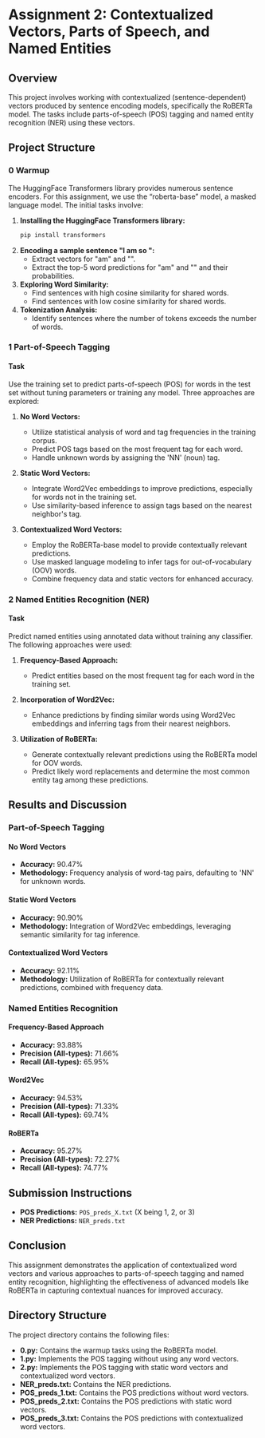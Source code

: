 # Assignment 2: Contextualized Vectors, Parts of Speech, and Named Entities

## Overview
This project involves working with contextualized (sentence-dependent) vectors produced by sentence encoding models, specifically the RoBERTa model. The tasks include parts-of-speech (POS) tagging and named entity recognition (NER) using these vectors.

## Project Structure

### 0 Warmup
The HuggingFace Transformers library provides numerous sentence encoders. For this assignment, we use the “roberta-base” model, a masked language model. The initial tasks involve:

1. **Installing the HuggingFace Transformers library:**
   ```sh
   pip install transformers
   ```
2. **Encoding a sample sentence "I am so <mask>":**
   - Extract vectors for "am" and "<mask>".
   - Extract the top-5 word predictions for "am" and "<mask>" and their probabilities.
3. **Exploring Word Similarity:**
   - Find sentences with high cosine similarity for shared words.
   - Find sentences with low cosine similarity for shared words.
4. **Tokenization Analysis:**
   - Identify sentences where the number of tokens exceeds the number of words.

### 1 Part-of-Speech Tagging

#### Task
Use the training set to predict parts-of-speech (POS) for words in the test set without tuning parameters or training any model. Three approaches are explored:

1. **No Word Vectors:**
   - Utilize statistical analysis of word and tag frequencies in the training corpus.
   - Predict POS tags based on the most frequent tag for each word.
   - Handle unknown words by assigning the 'NN' (noun) tag.

2. **Static Word Vectors:**
   - Integrate Word2Vec embeddings to improve predictions, especially for words not in the training set.
   - Use similarity-based inference to assign tags based on the nearest neighbor's tag.

3. **Contextualized Word Vectors:**
   - Employ the RoBERTa-base model to provide contextually relevant predictions.
   - Use masked language modeling to infer tags for out-of-vocabulary (OOV) words.
   - Combine frequency data and static vectors for enhanced accuracy.

### 2 Named Entities Recognition (NER)

#### Task
Predict named entities using annotated data without training any classifier. The following approaches were used:

1. **Frequency-Based Approach:**
   - Predict entities based on the most frequent tag for each word in the training set.

2. **Incorporation of Word2Vec:**
   - Enhance predictions by finding similar words using Word2Vec embeddings and inferring tags from their nearest neighbors.

3. **Utilization of RoBERTa:**
   - Generate contextually relevant predictions using the RoBERTa model for OOV words.
   - Predict likely word replacements and determine the most common entity tag among these predictions.

## Results and Discussion

### Part-of-Speech Tagging

#### No Word Vectors
- **Accuracy:** 90.47%
- **Methodology:** Frequency analysis of word-tag pairs, defaulting to 'NN' for unknown words.

#### Static Word Vectors
- **Accuracy:** 90.90%
- **Methodology:** Integration of Word2Vec embeddings, leveraging semantic similarity for tag inference.

#### Contextualized Word Vectors
- **Accuracy:** 92.11%
- **Methodology:** Utilization of RoBERTa for contextually relevant predictions, combined with frequency data.

### Named Entities Recognition

#### Frequency-Based Approach
- **Accuracy:** 93.88%
- **Precision (All-types):** 71.66%
- **Recall (All-types):** 65.95%

#### Word2Vec
- **Accuracy:** 94.53%
- **Precision (All-types):** 71.33%
- **Recall (All-types):** 69.74%

#### RoBERTa
- **Accuracy:** 95.27%
- **Precision (All-types):** 72.27%
- **Recall (All-types):** 74.77%

## Submission Instructions
- **POS Predictions:** `POS_preds_X.txt` (X being 1, 2, or 3)
- **NER Predictions:** `NER_preds.txt`





## Conclusion
This assignment demonstrates the application of contextualized word vectors and various approaches to parts-of-speech tagging and named entity recognition, highlighting the effectiveness of advanced models like RoBERTa in capturing contextual nuances for improved accuracy.

## Directory Structure
The project directory contains the following files:


- **0.py:** Contains the warmup tasks using the RoBERTa model.
- **1.py:** Implements the POS tagging without using any word vectors.
- **2.py:** Implements the POS tagging with static word vectors and contextualized word vectors.
- **NER_preds.txt:** Contains the NER predictions.
- **POS_preds_1.txt:** Contains the POS predictions without word vectors.
- **POS_preds_2.txt:** Contains the POS predictions with static word vectors.
- **POS_preds_3.txt:** Contains the POS predictions with contextualized word vectors.

